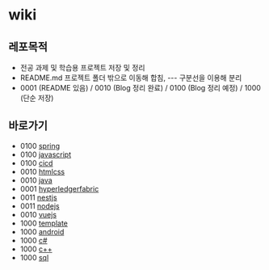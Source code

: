 # wiki

## 레포목적
* 전공 과제 및 학습용 프로젝트 저장 및 정리
* README.md 프로젝트 폴더 밖으로 이동해 합침, --- 구분선을 이용해 분리
* 0001 (README 있음) / 0010 (Blog 정리 완료) / 0100 (Blog 정리 예정) / 1000 (단순 저장)

## 바로가기
* 0100 [spring](https://github.com/mpqm/mpqm-wiki/tree/main/spring)
* 0100 [javascript](https://github.com/mpqm/mpqm-wiki/tree/main/javascript)
* 0100 [cicd](https://github.com/mpqm/mpqm-wiki/tree/main/cicd)
* 0010 [htmlcss](https://github.com/mpqm/mpqm-wiki/tree/main/htmlcss)
* 0010 [java](https://github.com/mpqm/mpqm-wiki/tree/main/java)
* 0001 [hyperledgerfabric](https://github.com/mpqm/mpqm-wiki/tree/main/hyperledgerfabric)
* 0011 [nestjs](https://github.com/mpqm/mpqm-wiki/tree/main/nestjs)
* 0011 [nodejs](https://github.com/mpqm/mpqm-wiki/tree/main/nodejs)
* 0010 [vuejs](https://github.com/mpqm/mpqm-wiki/tree/main/vuejs)
* 1000 [template](https://github.com/mpqm/mpqm-wiki/tree/main/github-template)
* 1000 [android](https://github.com/mpqm/mpqm-wiki/tree/main/android)
* 1000 [c#](https://github.com/mpqm/mpqm-wiki/tree/main/c%23)
* 1000 [c++](https://github.com/mpqm/mpqm-wiki/tree/main/c%2B%2B)
* 1000 [sql](https://github.com/mpqm/mpqm-wiki/tree/main/sql)